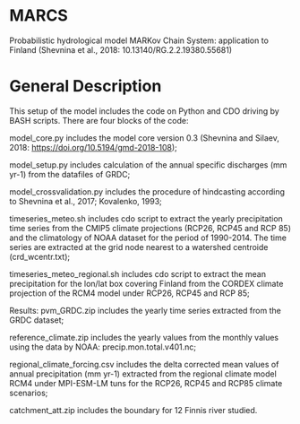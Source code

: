 # MARCS
Probabilistic hydrological model MARKov Chain System:  application to Finland (Shevnina et al., 2018: 10.13140/RG.2.2.19380.55681)
# General Description
This setup of the model includes the code on Python and CDO driving by BASH scripts. There are four blocks of the code: 

model_core.py includes the model core version 0.3 (Shevnina and Silaev, 2018: https://doi.org/10.5194/gmd-2018-108);

model_setup.py includes calculation of the annual specific discharges (mm yr-1) from the datafiles of GRDC;

model_crossvalidation.py includes the procedure of hindcasting according to Shevnina et al., 2017; Kovalenko, 1993;

timeseries_meteo.sh includes cdo script to extract the yearly precipitation time series from the CMIP5 climate projections (RCP26, RCP45 and RCP 85) and the climatology of NOAA dataset for the period of 1990-2014. The time series are extracted at the grid node nearest to a watershed centroide (crd_wcentr.txt);

timeseries_meteo_regional.sh includes cdo script to extract the mean precipitation for the lon/lat box covering Finland from the CORDEX climate projection of the RCM4 model under RCP26, RCP45 and RCP 85;


Results:
pvm_GRDC.zip includes the yearly time series extracted from the GRDC dataset;

reference_climate.zip includes the yearly values from the monthly values using the data by NOAA: precip.mon.total.v401.nc;

regional_climate_forcing.csv includes the delta corrected mean values of annual precipitation (mm yr-1) extracted from the regional climate model RCM4 under MPI-ESM-LM tuns for the RCP26, RCP45 and RCP85 climate scenarios;

catchment_att.zip includes the boundary for 12 Finnis river studied. 
